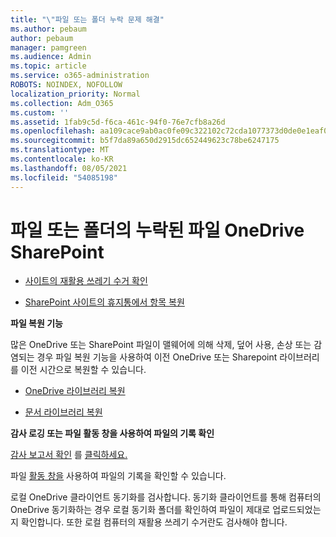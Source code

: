 ```yaml
---
title: "\"파일 또는 폴더 누락 문제 해결"
ms.author: pebaum
author: pebaum
manager: pamgreen
ms.audience: Admin
ms.topic: article
ms.service: o365-administration
ROBOTS: NOINDEX, NOFOLLOW
localization_priority: Normal
ms.collection: Adm_O365
ms.custom: ''
ms.assetid: 1fab9c5d-f6ca-461c-94f0-76e7cfb8a26d
ms.openlocfilehash: aa109cace9ab0ac0fe09c322102c72cda1077373d0de0e1eaf0394ebf11a56e5
ms.sourcegitcommit: b5f7da89a650d2915dc652449623c78be6247175
ms.translationtype: MT
ms.contentlocale: ko-KR
ms.lasthandoff: 08/05/2021
ms.locfileid: "54085198"
---
```

# <a name="troubleshooting-missing-files-or-folders-in-onedrive-or-sharepoint"></a>파일 또는 폴더의 누락된 파일 OneDrive SharePoint

- [사이트의 재활용 쓰레기 수거 확인](https://support.microsoft.com/office/restore-items-in-the-recycle-bin-that-were-deleted-from-sharepoint-or-teams-6df466b6-55f2-4898-8d6e-c0dff851a0be)

- [SharePoint 사이트의 휴지통에서 항목 복원](https://support.office.com/article/Restore-deleted-files-or-folders-in-OneDrive-949ada80-0026-4db3-a953-c99083e6a84f)



**파일 복원 기능**

많은 OneDrive 또는 SharePoint 파일이 맬웨어에 의해 삭제, 덮어 사용, 손상 또는 감염되는 경우 파일 복원 기능을 사용하여 이전 OneDrive 또는 Sharepoint 라이브러리를 이전 시간으로 복원할 수 있습니다.

- [OneDrive 라이브러리 복원](https://support.office.com/article/restore-your-onedrive-fa231298-759d-41cf-bcd0-25ac53eb8a15)

- [문서 라이브러리 복원](https://support.office.com/article/restore-a-document-library-317791c3-8bd0-4dfd-8254-3ca90883d39a)

**감사 로깅 또는 파일 활동 창을 사용하여 파일의 기록 확인**

[감사 보고서 확인](https://docs.microsoft.com/microsoft-365/compliance/search-the-audit-log-in-security-and-compliance) </a> 를 [클릭하세요.](https://protection.office.com/#/unifiedauditlog)

파일 [활동 창을](https://support.office.com/article/File-activity-in-a-document-library-6105ecda-1dd0-4f6f-9542-102bf5c0ffe0) 사용하여 파일의 기록을 확인할 수 있습니다.

로컬 OneDrive 클라이언트 동기화를 검사합니다.  동기화 클라이언트를 통해 컴퓨터의 OneDrive 동기화하는 경우 로컬 동기화 폴더를 확인하여 파일이 제대로 업로드되었는지 확인합니다. 또한 로컬 컴퓨터의 재활용 쓰레기 수거란도 검사해야 합니다.




